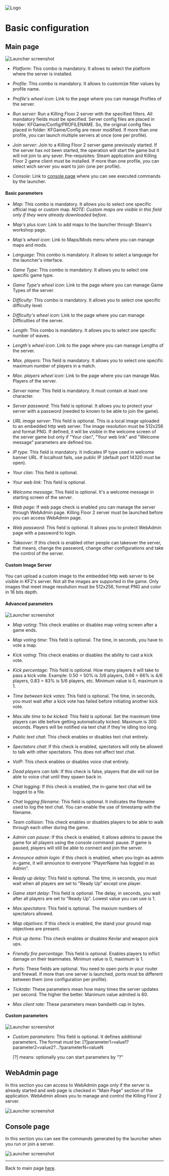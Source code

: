 ![Logo](images/kf2banner.png)

# Basic configuration

## Main page
![Launcher screenshot](images/screenshot00.png)

* _Platform_: This combo is mandatory. It allows to select the platform where the server is installed.
 
* _Profile_: This combo is mandatory. It allows to customize filter values by profile name.

* _Profile's wheel icon_: Link to the page where you can manage Profiles of the server.

* _Run server_: Run a Killing Floor 2 server with the specified filters. All mandatory fields must be specified. Server config files are placed in folder: KFGame/Config/PROFILENAME. So, the original config files placed in folder: KFGame/Config are never modified.
If more than one profile, you can launch multiple servers at once (one per profile).

* _Join server_: Join to a Killing Floor 2 server game previously started. If the server has not been started, the operation will start the game but it will not join to any sever. Pre-requisites: Steam application and Killing Floor 2 game client must be installed.
If more than one profile, you can select wich server you want to join (one per profile).

* _Console_: Link to [console page](#console-page) where you can see executed commands by the launcher.

#### Basic parameters

* _Map_: This combo is mandatory. It allows you to select one specific official map or custom map. *NOTE: Custom maps are visible in this field only if they were already downloaded before*.

* _Map's plus icon_: Link to add maps to the launcher through Steam's workshop page.

* _Map's wheel icon_: Link to Maps/Mods menu where you can manage maps and mods.

* _Language_: This combo is mandatory. It allows to select a language for the launcher's interface. 

* _Game Type_: This combo is mandatory. It allows you to select one specific game type.

* _Game Type's wheel icon_: Link to the page where you can manage Game Types of the server.

* _Difficulty_: This combo is mandatory. It allows you to select one specific difficulty level.

* _Difficulty's wheel icon_: Link to the page where you can manage Difficulties of the server.

* _Length_: This combo is mandatory. It allows you to select one specific number of waves.

* _Length's wheel icon_: Link to the page where you can manage Lengths of the server.

* _Max. players_: This field is mandatory. It allows you to select one specific maximum number of players in a match.

* _Max. players wheel icon_: Link to the page where you can manage Max. Players of the server.

* _Server name_: This field is mandatory. It must contain at least one character.

* _Server password_: This field is optional. It allows you to protect your server with a password (needed to known to be able to join the game).

* _URL image server_: This field is optional. This is a local image uploaded to an embedded http web server. The image resolution must be 512x256 and format PNG. If defined, it will be visible in the welcome screen of the server game but only if "Your clan", "Your web link" and "Welcome message" parameters are defined too.

* _IP type_: This field is mandatory. It indicates IP type used in welcome banner URL. If localhost fails, use public IP (default port 14320 must be open). 

* _Your clan_: This field is optional.

* _Your web link_: This field is optional.

* _Welcome message_: This field is optional. It's a welcome message in starting screen of the server.

* _Web page_: If web page check is enabled you can manage the server through WebAdmin page. Killing Floor 2 server must be launched before you can access WebAdmin page.

* _Web password_: This field is optional. It allows you to protect WebAdmin page with a password to login.

* _Takeover_: If this check is enabled other people can takeover the server, that means, change the password, change other configurations and take the control of the server.


#### Custom Image Server
You can upload a custom image to the embedded http web server to be visible in KF2's server.
Not all the images are supported in the game. Only images that meet image resolution must be 512x256, format PNG and color in 16 bits depth.


#### Advanced parameters

![Launcher screenshot](images/screenshot01.png)

* _Map voting_: This check enables or disables map voting screen after a game ends.

* _Map voting time_: This field is optional. The time, in seconds, you have to vote a map.

* _Kick voting_: This check enables or disables the ability to cast a kick vote.

* _Kick percentage_: This field is optional. How many players it will take to pass a kick vote. Example: 0.50 = 50% is 3/6 players, 0.66 = 66% is 4/6 players, 0.83 = 83% is 5/6 players, etc. Minimum value is 0, maximum is 1.

* _Time between kick votes_: This field is optional. The time, in seconds, you must wait after a kick vote has failed before initiating another kick vote.

* _Max.idle time to be kicked_: This field is optional. Set the maximum time players can idle before getting automatically kicked. Maximum is 300 seconds. Players will be notified via text chat if they're idling too long.

* _Public text chat_: This check enables or disables text chat entirely.

* _Spectators chat_: If this check is enabled, spectators will only be allowed to talk with other spectators. This does not affect text chat.

* _VoIP_: This check enables or disables voice chat entirely.

* _Dead players can talk_: If this check is false, players that die will not be able to voice chat until they spawn back in.

* _Chat logging_: If this check is enabled, the in-game text chat will be logged to a file.

* _Chat logging filename_: This field is optional. It indicates the filename used to log the text chat. You can enable the use of timestamp with the filename. 

* _Team collision_: This check enables or disables players to be able to walk through each other during the game.

* _Admin can pause_: If this check is enabled, it allows admins to pause the game for all players using the console command: pause. If game is paused, players will still be able to connect and join the server.

* _Announce admin login_: if this check is enabled, when you login as admin in-game, it will announce to everyone "PlayerName has logged in as Admin".

* _Ready up delay_: This field is optional. The time, in seconds, you must wait when all players are set to "Ready Up" except one player.    

* _Game start delay_: This field is optional. The delay, in seconds, you wait after all players are set to "Ready Up". Lowest value you can use is 1.

* _Max.spectators_: This field is optional. The maxium numbers of spectators allowed.

* _Map objetives_: If this check is enabled, the stand your ground map objectives are present.

* _Pick up items_: This check enables or disables Kevlar and weapon pick ups.

* _Friendly fire percentage_: This field is optional. Enables players to inflict damage on their teammates. Minimun value is 0, maximum is 1.

* _Ports_: These fields are optional. You need to open ports in your router and firewall. If more than one server is launched, ports must be different between them (one configuration per profile).

* _Tickrate_: These parameters mean how many times the server updates per second. The higher the better. Manimum value admited is 60.

* _Max client rate_: These parameters mean bandwith cap in bytes.

#### Custom parameters

![Launcher screenshot](images/screenshot14.png)

* _Custom parameters_: This field is optional. It defines additional parameters. The format must be: [?]parameter1=value1?parameter2=value2?...?parameterN=valueN

  [?] means: optionally you can start parameters by "?"
  
## WebAdmin page
In this section you can access to WebAdmin page only if the server is already started and web page is checked in "Main Page" section of the application.
WebAdmin allows you to manage and control the Killing Floor 2 server.

![Launcher screenshot](images/screenshot02.png)

## Console page
In this section you can see the commands generated by the launcher when you run or join a server.

![Launcher screenshot](images/screenshot11.png)

---
Back to main page [here](../README.md).